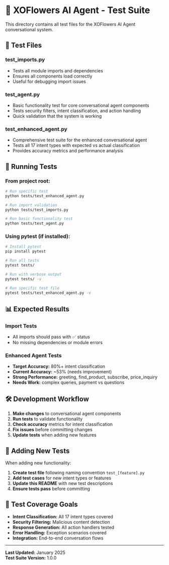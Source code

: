 # 🧪 XOFlowers AI Agent - Test Suite

This directory contains all test files for the XOFlowers AI Agent conversational system.

## 📁 Test Files

### **test_imports.py**
- Tests all module imports and dependencies
- Ensures all components load correctly
- Useful for debugging import issues

### **test_agent.py** 
- Basic functionality test for core conversational agent components
- Tests security filters, intent classification, and action handling
- Quick validation that the system is working

### **test_enhanced_agent.py**
- Comprehensive test suite for the enhanced conversational agent
- Tests all 17 intent types with expected vs actual classification
- Provides accuracy metrics and performance analysis

## 🚀 Running Tests

### **From project root:**
```bash
# Run specific test
python tests/test_enhanced_agent.py

# Run import validation
python tests/test_imports.py

# Run basic functionality test
python tests/test_agent.py
```

### **Using pytest (if installed):**
```bash
# Install pytest
pip install pytest

# Run all tests
pytest tests/

# Run with verbose output
pytest tests/ -v

# Run specific test file
pytest tests/test_enhanced_agent.py -v
```

## 📊 Expected Results

### **Import Tests**
- All imports should pass with ✅ status
- No missing dependencies or module errors

### **Enhanced Agent Tests**
- **Target Accuracy:** 80%+ intent classification
- **Current Accuracy:** ~53% (needs improvement)
- **Strong Performance:** greeting, find_product, subscribe, price_inquiry
- **Needs Work:** complex queries, payment vs questions

## 🛠️ Development Workflow

1. **Make changes** to conversational agent components
2. **Run tests** to validate functionality
3. **Check accuracy** metrics for intent classification
4. **Fix issues** before committing changes
5. **Update tests** when adding new features

## 📝 Adding New Tests

When adding new functionality:

1. **Create test file** following naming convention `test_[feature].py`
2. **Add test cases** for new intent types or features
3. **Update this README** with new test descriptions
4. **Ensure tests pass** before committing

## 🎯 Test Coverage Goals

- **Intent Classification:** All 17 intent types covered
- **Security Filtering:** Malicious content detection
- **Response Generation:** All action handlers tested
- **Error Handling:** Exception scenarios covered
- **Integration:** End-to-end conversation flows

---

**Last Updated:** January 2025  
**Test Suite Version:** 1.0.0
